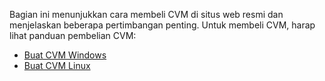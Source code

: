 Bagian ini menunjukkan cara membeli CVM di situs web resmi dan menjelaskan beberapa pertimbangan penting.
Untuk membeli CVM, harap lihat panduan pembelian CVM:
- [Buat CVM Windows](https://intl.cloud.tencent.com/document/product/213/2764)
- [Buat CVM Linux](https://intl.cloud.tencent.com/document/product/213/2936)



